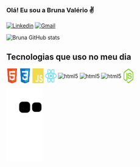 ### Olá! Eu sou a Bruna Valério ✌️

[![Linkedin](https://img.shields.io/badge/LinkedIn-0077B5?style=for-the-badge&logo=linkedin&logoColor=white)](https://www.linkedin.com/in/bruna-valerio/)
[![Gmail](https://img.shields.io/badge/Gmail-D14836?style=for-the-badge&logo=gmail&logoColor=white)](https://www.linkedin.com/in/bruna-valerio/)


![Bruna GitHub stats](https://github-readme-stats.vercel.app/api?username=bruna23&show_icons=true&theme=onedark)

## Tecnologias que uso no meu dia

<div style="display: inline_block">

<img align='center' alt='html5'  width="30" height="40" src='https://raw.githubusercontent.com/devicons/devicon/master/icons/html5/html5-original.svg'/>
<img align='center' alt='html5'  width="30" height="40" src='https://raw.githubusercontent.com/devicons/devicon/master/icons/css3/css3-original.svg'/>
<img align='center' alt='html5'  width="30" height="40" src='https://raw.githubusercontent.com/devicons/devicon/master/icons/javascript/javascript-plain.svg'/>
<img align='center' alt='html5'  width="30" height="40" src='https://raw.githubusercontent.com/devicons/devicon/master/icons/react/react-original.svg'/>
<img align='center' alt='html5'  width="30" height="40" src='https://raw.githubusercontent.com/jmnote/z-icons/master/svg/git.svg'/>
<img align='center' alt='html5'  width="30" height="40" src='https://raw.githubusercontent.com/jmnote/z-icons/master/svg/bootstrap.svg'/>
<img align='center' alt='html5' width="30" height="40" src='https://camo.githubusercontent.com/ed93c2b000a76ceaad1503e7eb9356591b885227e82a36a005b9d3498b303ba5/68747470733a2f2f7777772e766563746f726c6f676f2e7a6f6e652f6c6f676f732f6669676d612f6669676d612d69636f6e2e737667'/>
<img align='center' alt='html5'  width="30" height="40" src='https://raw.githubusercontent.com/devicons/devicon/1119b9f84c0290e0f0b38982099a2bd027a48bf1/icons/nodejs/nodejs-original.svg'/>

</div>


![Snake animation](https://github.com/bruna23/bruna23/blob/output/github-contribution-grid-snake.svg)

</div>

